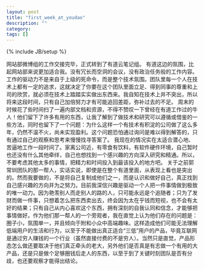 ```yaml
---
layout: post
title: "first_week_at_youdao"
description: ""
category: 
tags: []
---
```

{% include JB/setup %}

网站部微博组的工作交接完毕，正式转到了有道云笔记组。
有道这边的氛围，比起网站部来说更加适合我。没有冗长而空洞的会议，没有政治任务般的工作内容。工作的驱动力不是来自于上级的死命令，而是整个技术氛围。团队里每一个人在技术上都有一定的追求，这就决定了你要在这个团队里面立足、得到同事的尊重和上司的欣赏，就必须在技术上踏踏实实做出东西来。我自知在技术上并不突出，所以将来这段时间，只有自己加倍努力才有可能追回差距，弥补过去的不足。
周末的时候花了些时间扫了一遍内部文档和资源，不得不赞叹一下曾经在有道工作过的牛人！他们留下了许多有用的东西，让我了解到了做技术和研究可以遵循或借鉴的一些方法，同时也留下了一个问题：为什么这样一个有技术有积淀的公司做了这么多年，仍然不温不火，尚未实现盈利。这个问题恐怕通过询问是难以得到解答的，只有通过自己的观察和思考来慢慢找寻答案了。
我现在的情况实在太适合潜心地、苦逼地工作一段时间了。家离公司近，有零食有饮料，有软件硬件环境，自己暂时也还没有什么其他牵绊，自己也想找到一个感兴趣的方向深入研究和精通。所以，不要考虑其他太多的事情，把精力和时间投入到最该投入的地方吧。
关于之前郭常圳团队的那一帮人，实话实说，即使是在整个有道里面，从表现上看也是突出的。然而我要做的，不是将自己复制成他们之一，而是认识和做好自己，真正找到自己感兴趣的方向并为之努力。目前我深信兴趣是驱动一个人把一件事情做到极致的唯一动力。因为艳羡别人而走别人的路的人，只可能永远是个追随者；只为了发财而做一件事，只想着怎么把东西卖出去，终会因为太在乎钱而短视，也不会有太好的结果；只有自己从内心喜欢这个东西，拥有深刻的自我认同和信念，才能够把事情做好。作为他们那一帮人的一个旁观者，我在直觉上认为他们存在的问题是：圈子小，氛围单一，并且倾向于附和小众中高端趣味。这样造成他们可能无法理解低端用户的生活和行为，以至于不能做出真正适合“三低”用户的产品，毕竟互联网是通过穷人赚钱的一个行业（虽然直接付费的不是穷人）。当然只是直觉，产品形态怎么做还要取决于他们真正牵头的老大，另外他们是否真是有志做一个有用的大产品，还是只是做个足够圈钱后走人的东西，以至于到了关键时刻团队是否有分歧，也还要观察才能得出结论。


